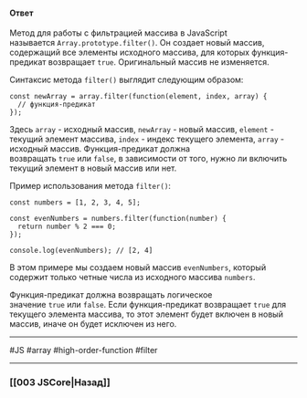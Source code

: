 #### Ответ

Метод для работы с фильтрацией массива в JavaScript называется `Array.prototype.filter()`. Он создает новый массив, содержащий все элементы исходного массива, для которых функция-предикат возвращает `true`. Оригинальный массив не изменяется.

Синтаксис метода `filter()` выглядит следующим образом:

```
const newArray = array.filter(function(element, index, array) {
  // функция-предикат
});
```

Здесь `array` - исходный массив, `newArray` - новый массив, `element` - текущий элемент массива, `index` - индекс текущего элемента, `array` - исходный массив. Функция-предикат должна возвращать `true` или `false`, в зависимости от того, нужно ли включить текущий элемент в новый массив или нет.

Пример использования метода `filter()`:

```
const numbers = [1, 2, 3, 4, 5];

const evenNumbers = numbers.filter(function(number) {
  return number % 2 === 0;
});

console.log(evenNumbers); // [2, 4]
```

В этом примере мы создаем новый массив `evenNumbers`, который содержит только четные числа из исходного массива `numbers`.

Функция-предикат должна возвращать логическое значение `true` или `false`. Если функция-предикат возвращает `true` для текущего элемента массива, то этот элемент будет включен в новый массив, иначе он будет исключен из него.

___
 #JS #array #high-order-function #filter

___

### [[003 JSCore|Назад]]